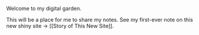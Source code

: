 Welcome to my digital garden.

This will be a place for me to share my notes. See my first-ever note on this new shiny site → [[Story of This New Site]].